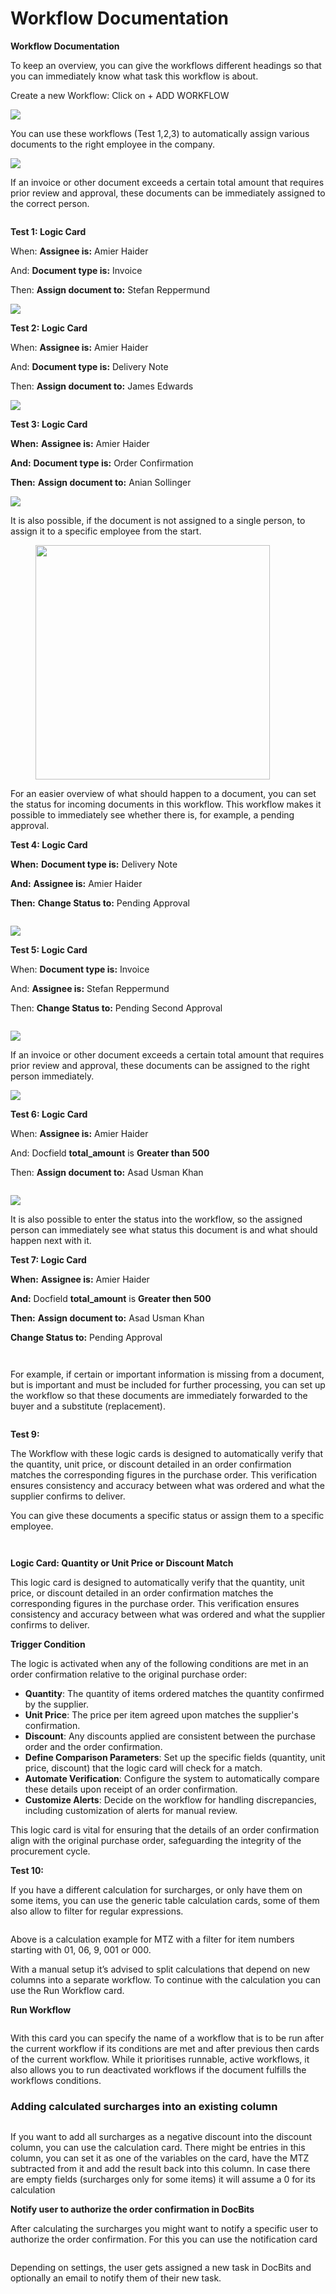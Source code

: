 # Workflow Documentation

**Workflow Documentation**

To keep an overview, you can give the workflows different headings so that you can immediately know what task this workflow is about.

Create a new Workflow: Click on + ADD WORKFLOW

![](<../../../.gitbook/assets/0 (1).png>)

You can use these workflows (Test 1,2,3) to automatically assign various documents to the right employee in the company.

![](<../../../.gitbook/assets/1 (1).png>)

If an invoice or other document exceeds a certain total amount that requires prior review and approval, these documents can be immediately assigned to the correct person.

<figure><img src="../../../.gitbook/assets/image (2) (1).png" alt=""><figcaption></figcaption></figure>

**Test 1: Logic Card**

When: **Assignee is:** Amier Haider

And: **Document type is:** Invoice

Then: **Assign document to:** Stefan Reppermund

![](<../../../.gitbook/assets/3 (1).png>)

**Test 2: Logic Card**

When: **Assignee is:** Amier Haider

And: **Document type is:** Delivery Note

Then: **Assign document to:** James Edwards

![](<../../../.gitbook/assets/4 (1).png>)

**Test 3: Logic Card**

**When:** **Assignee is:** Amier Haider

**And:** **Document type is:** Order Confirmation

**Then:** **Assign document to:** Anian Sollinger

![](<../../../.gitbook/assets/5 (1).png>)

It is also possible, if the document is not assigned to a single person, to assign it to a specific employee from the start.

<figure><img src="../../../.gitbook/assets/image (22).png" alt="" width="375"><figcaption></figcaption></figure>

For an easier overview of what should happen to a document, you can set the status for incoming documents in this workflow. This workflow makes it possible to immediately see whether there is, for example, a pending approval.

**Test 4: Logic Card**

**When:** **Document type is:** Delivery Note

**And:** **Assignee is:** Amier Haider

**Then:** **Change Status to:** Pending Approval

<figure><img src="../../../.gitbook/assets/image (3) (1).png" alt=""><figcaption></figcaption></figure>

![](<../../../.gitbook/assets/8 (1).png>)

**Test 5: Logic Card**

When: **Document type is:** Invoice

And: **Assignee is:** Stefan Reppermund

Then: **Change Status to:** Pending Second Approval

<figure><img src="../../../.gitbook/assets/image (4).png" alt=""><figcaption></figcaption></figure>

![](<../../../.gitbook/assets/10 (1).png>)

If an invoice or other document exceeds a certain total amount that requires prior review and approval, these documents can be assigned to the right person immediately.

![](<../../../.gitbook/assets/11 (1).png>)

**Test 6: Logic Card**

When: **Assignee is:** Amier Haider

And: Docfield **total\_amount** is **Greater than 500**

Then: **Assign document to:** Asad Usman Khan

<figure><img src="../../../.gitbook/assets/image (5).png" alt=""><figcaption></figcaption></figure>

![](<../../../.gitbook/assets/13 (1).png>)

It is also possible to enter the status into the workflow, so the assigned person can immediately see what status this document is and what should happen next with it.

**Test 7: Logic Card**

**When:** **Assignee is:** Amier Haider

**And:** Docfield **total\_amount** is **Greater then 500**

**Then:** **Assign document to:** Asad Usman Khan

**Change Status to:** Pending Approval

<figure><img src="../../../.gitbook/assets/image (6).png" alt=""><figcaption></figcaption></figure>

<figure><img src="../../../.gitbook/assets/15 (1).png" alt=""><figcaption></figcaption></figure>

For example, if certain or important information is missing from a document, but is important and must be included for further processing, you can set up the workflow so that these documents are immediately forwarded to the buyer and a substitute (replacement).

<figure><img src="../../../.gitbook/assets/image (7).png" alt=""><figcaption></figcaption></figure>

**Test 9:**

The Workflow with these logic cards is designed to automatically verify that the quantity, unit price, or discount detailed in an order confirmation matches the corresponding figures in the purchase order. This verification ensures consistency and accuracy between what was ordered and what the supplier confirms to deliver.

You can give these documents a specific status or assign them to a specific employee.

<div align="center"><figure><img src="../../../.gitbook/assets/image (9).png" alt=""><figcaption></figcaption></figure></div>

<figure><img src="../../../.gitbook/assets/image (13).png" alt=""><figcaption></figcaption></figure>

**Logic Card: Quantity or Unit Price or Discount Match**

This logic card is designed to automatically verify that the quantity, unit price, or discount detailed in an order confirmation matches the corresponding figures in the purchase order. This verification ensures consistency and accuracy between what was ordered and what the supplier confirms to deliver.

**Trigger Condition**

The logic is activated when any of the following conditions are met in an order confirmation relative to the original purchase order:

* **Quantity**: The quantity of items ordered matches the quantity confirmed by the supplier.
* **Unit Price**: The price per item agreed upon matches the supplier's confirmation.
* **Discount**: Any discounts applied are consistent between the purchase order and the order confirmation.
* **Define Comparison Parameters**: Set up the specific fields (quantity, unit price, discount) that the logic card will check for a match.
* **Automate Verification**: Configure the system to automatically compare these details upon receipt of an order confirmation.
* **Customize Alerts**: Decide on the workflow for handling discrepancies, including customization of alerts for manual review.

This logic card is vital for ensuring that the details of an order confirmation align with the original purchase order, safeguarding the integrity of the procurement cycle.

**Test 10:**

If you have a different calculation for surcharges, or only have them on some items, you can use the generic table calculation cards, some of them also allow to filter for regular expressions.

<figure><img src="../../../.gitbook/assets/19 (1).png" alt=""><figcaption></figcaption></figure>

Above is a calculation example for MTZ with a filter for item numbers starting with 01, 06, 9, 001 or 000.

With a manual setup it’s advised to split calculations that depend on new columns into a separate workflow. To continue with the calculation you can use the Run Workflow card.

**Run Workflow**

<figure><img src="../../../.gitbook/assets/20 (1).png" alt=""><figcaption></figcaption></figure>

With this card you can specify the name of a workflow that is to be run after the current workflow if its conditions are met and after previous then cards of the current workflow. While it prioritises runnable, active workflows, it also allows you to run deactivated workflows if the document fulfills the workflows conditions.

### **Adding calculated surcharges into an existing column** <a href="#pekg4i18rshn" id="pekg4i18rshn"></a>

<figure><img src="https://lh7-us.googleusercontent.com/XYY1xsFpp7_-Bi0WOSbotiVzspDLdaufx_xgoopMHmxdZnSDhroLpb0AE_si5PhwMq1jHfndc9FwOte9MOoCoTP5_JUYawO5cr4uIctIDHmwVjz3KacQrLJd8iBQy5KY4N-dMaWEi3IeTcc5OBRNJk4" alt=""><figcaption></figcaption></figure>

If you want to add all surcharges as a negative discount into the discount column, you can use the calculation card. There might be entries in this column, you can set it as one of the variables on the card, have the MTZ subtracted from it and add the result back into this column. In case there are empty fields (surcharges only for some items) it will assume a 0 for its calculation

**Notify user to authorize the order confirmation in DocBits**

After calculating the surcharges you might want to notify a specific user to authorize the order confirmation. For this you can use the notification card

<figure><img src="../../../.gitbook/assets/image (14).png" alt=""><figcaption></figcaption></figure>

Depending on settings, the user gets assigned a new task in DocBits and optionally an email to notify them of their new task.
